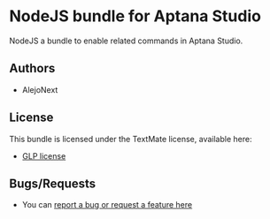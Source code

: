 # NodeJS bundle for Aptana Studio

NodeJS a bundle to enable related commands in Aptana Studio.

## Authors

* AlejoNext

## License

This bundle is licensed under the TextMate license, available here:

* [GLP license](http://svn.textmate.org/trunk/LICENSE)

## Bugs/Requests

* You can [report a bug or request a feature here](http://github.com/alejonext/nodejs.ruble/issues)
